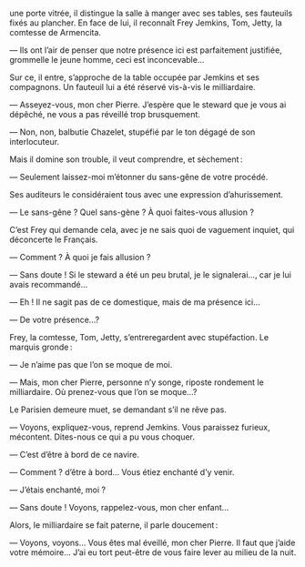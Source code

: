 une porte vitrée, il distingue la salle à manger avec ses tables, ses fauteuils fixés au plancher. En face de lui, il reconnaît Frey Jemkins, Tom, Jetty, la comtesse de Armencita.

— Ils ont l’air de penser que notre présence ici est parfaitement justifiée, grommelle le jeune homme, ceci est inconcevable…

Sur ce, il entre, s’approche de la table occupée par Jemkins et ses compagnons. Un fauteuil lui a été réservé vis-à-vis le milliardaire.

— Asseyez-vous, mon cher Pierre. J’espère que le steward que je vous ai dépêché, ne vous a pas réveillé trop brusquement.

— Non, non, balbutie Chazelet, stupéfié par le ton dégagé de son interlocuteur.

Mais il domine son trouble, il veut comprendre, et sèchement :

— Seulement laissez-moi m’étonner du sans-gêne de votre procédé.

Ses auditeurs le considéraient tous avec une expression d’ahurissement.

— Le sans-gêne ? Quel sans-gène ? À quoi faites-vous allusion ?

C’est Frey qui demande cela, avec je ne sais quoi de vaguement inquiet, qui déconcerte le Français.

— Comment ? À quoi je fais allusion ?

— Sans doute ! Si le steward a été un peu brutal, je le signalerai…, car je lui avais recommandé…

— Eh ! Il ne sagit pas de ce domestique, mais de ma présence ici…

— De votre présence…?

Frey, la comtesse, Tom, Jetty, s’entreregardent avec stupéfaction. Le marquis gronde :

— Je n’aime pas que l’on se moque de moi.

— Mais, mon cher Pierre, personne n’y songe, riposte rondement le milliardaire. Où prenez-vous que l’on se moque…?

Le Parisien demeure muet, se demandant s’il ne rêve pas.

— Voyons, expliquez-vous, reprend Jemkins. Vous paraissez furieux, mécontent. Dites-nous ce qui a pu vous choquer.

— C’est d’être à bord de ce navire.

— Comment ? d’être à bord… Vous étiez enchanté d’y venir.

— J’étais enchanté, moi ?

— Sans doute ! Voyons, rappelez-vous, mon cher enfant…

Alors, le milliardaire se fait paterne, il parle doucement :

— Voyons, voyons… Vous êtes mal éveillé, mon cher Pierre. Il faut que j’aide votre mémoire… J’ai eu tort peut-être de vous faire lever au milieu de la nuit.
